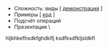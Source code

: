 * Сложность: виды \[ [демонстрация](https://www.desmos.com/calculator/hu3tfwk5dg?lang=ru) \]
* Примеры \[ [код](Day01_Intro/Program.cs) \]
* Подсчёт операций
* Презентация \

hljkhkefhsdkfghdklfj
ksdfksdfkljsldkfl